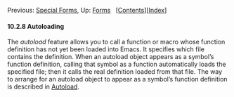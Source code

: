 <!-- This is the GNU Emacs Lisp Reference Manual
corresponding to Emacs version 27.2.

Copyright (C) 1990-1996, 1998-2021 Free Software Foundation,
Inc.

Permission is granted to copy, distribute and/or modify this document
under the terms of the GNU Free Documentation License, Version 1.3 or
any later version published by the Free Software Foundation; with the
Invariant Sections being "GNU General Public License," with the
Front-Cover Texts being "A GNU Manual," and with the Back-Cover
Texts as in (a) below.  A copy of the license is included in the
section entitled "GNU Free Documentation License."

(a) The FSF's Back-Cover Text is: "You have the freedom to copy and
modify this GNU manual.  Buying copies from the FSF supports it in
developing GNU and promoting software freedom." -->

<!-- Created by GNU Texinfo 6.7, http://www.gnu.org/software/texinfo/ -->

Previous: [Special Forms](Special-Forms.html), Up: [Forms](Forms.html)   \[[Contents](index.html#SEC_Contents "Table of contents")]\[[Index](Index.html "Index")]

#### 10.2.8 Autoloading

The *autoload* feature allows you to call a function or macro whose function definition has not yet been loaded into Emacs. It specifies which file contains the definition. When an autoload object appears as a symbol’s function definition, calling that symbol as a function automatically loads the specified file; then it calls the real definition loaded from that file. The way to arrange for an autoload object to appear as a symbol’s function definition is described in [Autoload](Autoload.html).
